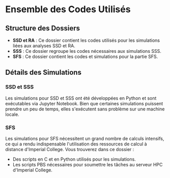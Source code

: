 # Ensemble des Codes Utilisés

## Structure des Dossiers

- **SSD et RA** : Ce dossier contient les codes utilisés pour les simulations liées aux analyses SSD et RA.
- **SSS** : Ce dossier regroupe les codes nécessaires aux simulations SSS.
- **SFS** : Ce dossier contient les codes et simulations pour la partie SFS.

## Détails des Simulations

### SSD et SSS
Les simulations pour SSD et SSS ont été développées en Python et sont exécutables via Jupyter Notebook. Bien que certaines simulations puissent prendre un peu de temps, elles s'exécutent sans problème sur une machine locale.

### SFS
Les simulations pour SFS nécessitent un grand nombre de calculs intensifs, ce qui a rendu indispensable l'utilisation des ressources de calcul à distance d'Imperial College. Vous trouverez dans ce dossier :
- Des scripts en C et en Python utilisés pour les simulations.
- Les scripts PBS nécessaires pour soumettre les tâches au serveur HPC d'Imperial College.

